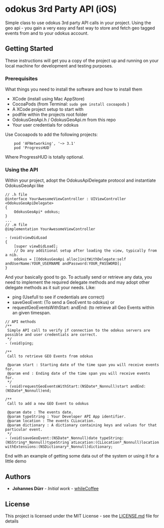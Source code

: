 # odokus 3rd Party API (iOS)

Simple class to use odokus 3rd party API calls in your project. Using the geo api - you gain a very easy and fast way to store and fetch geo tagged events from and to your odokus account.

## Getting Started

These instructions will get you a copy of the project up and running on your local machine for development and testing purposes.

### Prerequisites

What things you need to install the software and how to install them

* XCode (install using Mac AppStore)
* CocoaPods (from Terminal: `sudo gem install cocoapods` )
* A XCode project setup to start with
* podfile within the projects root folder
* OdokusGeoApi.h / OdokusGeoApi.m from this repo
* Your user credentials for odokus 

Use Cocoapods to add the following projects:

```
	pod 'AFNetworking', '~> 3.1'
  	pod 'ProgressHUD'
```
Where ProgressHUD is totally optional.


### Using the API

Within your project, adopt the OdokusApiDelegate protocol and instantiate OdokusGeoApi like

```
// .h file
@interface YourAwesomeViewController : UIViewController <OdokusGeoApiDelegate>
{
    OdokusGeoApi* odokus;
}
...
// .m file
@implementation YourAwesomeViewController

- (void)viewDidLoad
{
    [super viewDidLoad];
    // Do any additional setup after loading the view, typically from a nib.
    odokus = [[OdokusGeoApi alloc]initWithDelegate:self andUserName:YOUR_USERNAME andPassword:YOUR_PASSWORD];
}

```

And your basically good to go. To actually send or retrieve any data, you need to implement the required delegate methods and may adopt other delegate methods as it suit your needs. Like:

* ping (Usefull to see if credentials are correct)
* saveGeoEvent: (To send a GeoEvent to odokus) or
* requestGeoEventsWithStart: andEnd: (to retrieve all Geo Events within an given timespan.

```
// API methods
/**
 Simple API call to verify if connection to the odokus servers are possible and user credentials are correct.
 */
- (void)ping;

/**
 Call to retrieve GEO Events from odokus

 @param start : Starting date of the time span you will receive events for.
 @param end : Ending date of the time span you will receive events for.
 */
- (void)requestGeoEventsWithStart:(NSDate*_Nonnull)start andEnd:(NSDate*_Nonnull)end;

/**
 Call to add a new GEO Event to odokus

 @param date : The events date.
 @param typeString : Your Developer API App identifier.
 @param location : The events CLLocation.
 @param dictionary : A dictionary containing keys and values for that particular event.
 */
- (void)saveGeoEvent:(NSDate*_Nonnull)date typeString:(NSString*_Nonnull)typeString atLocation:(CLLocation*_Nonnull)location withExtensions:(NSDictionary*_Nonnull)dictionary;
```

End with an example of getting some data out of the system or using it for a little demo



## Authors

* **Johannes Dürr** - *Initial work* - [whileCoffee](https://whilecoffee.de)

## License

This project is licensed under the MIT License - see the [LICENSE.md](LICENSE.md) file for details